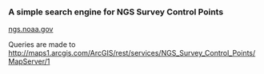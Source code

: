<h3>A simple search engine for NGS Survey Control Points</h3>

<a href="http://ngs.noaa.gov">ngs.noaa.gov</a>

Queries are made to <a href="http://maps1.arcgis.com/ArcGIS/rest/services/NGS_Survey_Control_Points/MapServer/1">http://maps1.arcgis.com/ArcGIS/rest/services/NGS_Survey_Control_Points/MapServer/1</a>